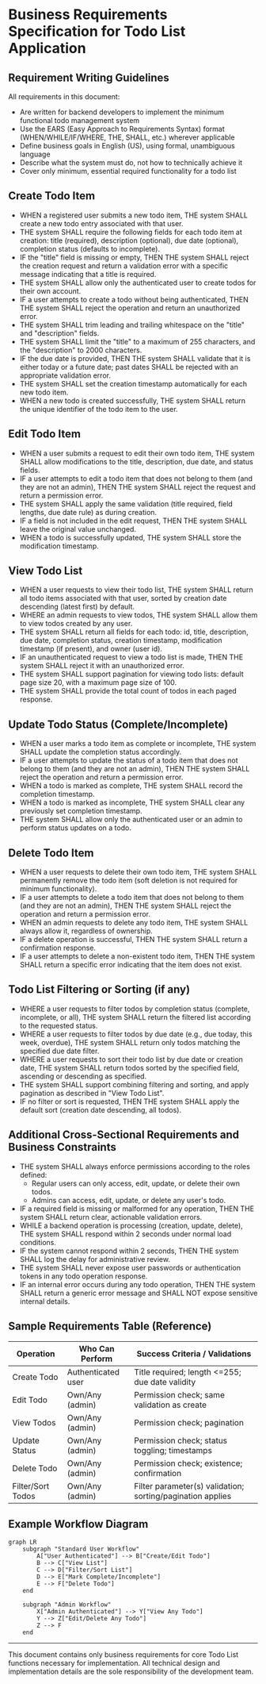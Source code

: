 # Business Requirements Specification for Todo List Application

## Requirement Writing Guidelines

All requirements in this document:
- Are written for backend developers to implement the minimum functional todo management system
- Use the EARS (Easy Approach to Requirements Syntax) format (WHEN/WHILE/IF/WHERE, THE, SHALL, etc.) wherever applicable
- Define business goals in English (US), using formal, unambiguous language
- Describe what the system must do, not how to technically achieve it
- Cover only minimum, essential required functionality for a todo list

## Create Todo Item

- WHEN a registered user submits a new todo item, THE system SHALL create a new todo entry associated with that user.
- THE system SHALL require the following fields for each todo item at creation: title (required), description (optional), due date (optional), completion status (defaults to incomplete).
- IF the "title" field is missing or empty, THEN THE system SHALL reject the creation request and return a validation error with a specific message indicating that a title is required.
- THE system SHALL allow only the authenticated user to create todos for their own account.
- IF a user attempts to create a todo without being authenticated, THEN THE system SHALL reject the operation and return an unauthorized error.
- THE system SHALL trim leading and trailing whitespace on the "title" and "description" fields.
- THE system SHALL limit the "title" to a maximum of 255 characters, and the "description" to 2000 characters.
- IF the due date is provided, THEN THE system SHALL validate that it is either today or a future date; past dates SHALL be rejected with an appropriate validation error.
- THE system SHALL set the creation timestamp automatically for each new todo item.
- WHEN a new todo is created successfully, THE system SHALL return the unique identifier of the todo item to the user.

## Edit Todo Item

- WHEN a user submits a request to edit their own todo item, THE system SHALL allow modifications to the title, description, due date, and status fields.
- IF a user attempts to edit a todo item that does not belong to them (and they are not an admin), THEN THE system SHALL reject the request and return a permission error.
- THE system SHALL apply the same validation (title required, field lengths, due date rule) as during creation.
- IF a field is not included in the edit request, THEN THE system SHALL leave the original value unchanged.
- WHEN a todo is successfully updated, THE system SHALL store the modification timestamp.

## View Todo List

- WHEN a user requests to view their todo list, THE system SHALL return all todo items associated with that user, sorted by creation date descending (latest first) by default.
- WHERE an admin requests to view todos, THE system SHALL allow them to view todos created by any user.
- THE system SHALL return all fields for each todo: id, title, description, due date, completion status, creation timestamp, modification timestamp (if present), and owner (user id).
- IF an unauthenticated request to view a todo list is made, THEN THE system SHALL reject it with an unauthorized error.
- THE system SHALL support pagination for viewing todo lists: default page size 20, with a maximum page size of 100.
- THE system SHALL provide the total count of todos in each paged response.

## Update Todo Status (Complete/Incomplete)

- WHEN a user marks a todo item as complete or incomplete, THE system SHALL update the completion status accordingly.
- IF a user attempts to update the status of a todo item that does not belong to them (and they are not an admin), THEN THE system SHALL reject the operation and return a permission error.
- WHEN a todo is marked as complete, THE system SHALL record the completion timestamp.
- WHEN a todo is marked as incomplete, THE system SHALL clear any previously set completion timestamp.
- THE system SHALL allow only the authenticated user or an admin to perform status updates on a todo.

## Delete Todo Item

- WHEN a user requests to delete their own todo item, THE system SHALL permanently remove the todo item (soft deletion is not required for minimum functionality).
- IF a user attempts to delete a todo item that does not belong to them (and they are not an admin), THEN THE system SHALL reject the operation and return a permission error.
- WHEN an admin requests to delete any todo item, THE system SHALL always allow it, regardless of ownership.
- IF a delete operation is successful, THEN THE system SHALL return a confirmation response.
- IF a user attempts to delete a non-existent todo item, THEN THE system SHALL return a specific error indicating that the item does not exist.

## Todo List Filtering or Sorting (if any)

- WHERE a user requests to filter todos by completion status (complete, incomplete, or all), THE system SHALL return the filtered list according to the requested status.
- WHERE a user requests to filter todos by due date (e.g., due today, this week, overdue), THE system SHALL return only todos matching the specified due date filter.
- WHERE a user requests to sort their todo list by due date or creation date, THE system SHALL return todos sorted by the specified field, ascending or descending as specified.
- THE system SHALL support combining filtering and sorting, and apply pagination as described in "View Todo List".
- IF no filter or sort is requested, THEN THE system SHALL apply the default sort (creation date descending, all todos).

## Additional Cross-Sectional Requirements and Business Constraints

- THE system SHALL always enforce permissions according to the roles defined:
  - Regular users can only access, edit, update, or delete their own todos.
  - Admins can access, edit, update, or delete any user's todo.
- IF a required field is missing or malformed for any operation, THEN THE system SHALL return clear, actionable validation errors.
- WHILE a backend operation is processing (creation, update, delete), THE system SHALL respond within 2 seconds under normal load conditions.
- IF the system cannot respond within 2 seconds, THEN THE system SHALL log the delay for administrative review.
- THE system SHALL never expose user passwords or authentication tokens in any todo operation response.
- IF an internal error occurs during any todo operation, THEN THE system SHALL return a generic error message and SHALL NOT expose sensitive internal details.

## Sample Requirements Table (Reference)

| Operation                | Who Can Perform      | Success Criteria / Validations                              |
|-------------------------|---------------------|-------------------------------------------------------------|
| Create Todo             | Authenticated user  | Title required; length <=255; due date validity             |
| Edit Todo               | Own/Any (admin)     | Permission check; same validation as create                 |
| View Todos              | Own/Any (admin)     | Permission check; pagination                                |
| Update Status           | Own/Any (admin)     | Permission check; status toggling; timestamps               |
| Delete Todo             | Own/Any (admin)     | Permission check; existence; confirmation                   |
| Filter/Sort Todos       | Own/Any (admin)     | Filter parameter(s) validation; sorting/pagination applies  |

## Example Workflow Diagram

```mermaid
graph LR
    subgraph "Standard User Workflow"
        A["User Authenticated"] --> B["Create/Edit Todo"]
        B --> C["View List"]
        C --> D["Filter/Sort List"]
        D --> E["Mark Complete/Incomplete"]
        E --> F["Delete Todo"]
    end

    subgraph "Admin Workflow"
        X["Admin Authenticated"] --> Y["View Any Todo"]
        Y --> Z["Edit/Delete Any Todo"]
        Z --> F
    end
```

---

This document contains only business requirements for core Todo List functions necessary for implementation. All technical design and implementation details are the sole responsibility of the development team.